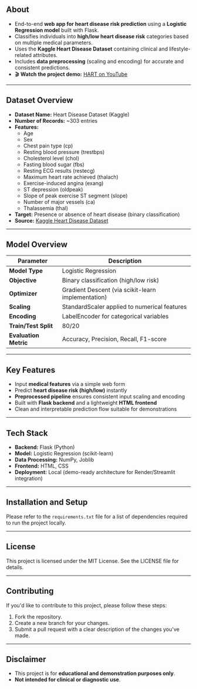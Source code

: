 ## **About**
- End-to-end **web app for heart disease risk prediction** using a **Logistic Regression model** built with Flask.  
- Classifies individuals into **high/low heart disease risk** categories based on multiple medical parameters.  
- Uses the **Kaggle Heart Disease Dataset** containing clinical and lifestyle-related attributes.  
- Includes **data preprocessing** (scaling and encoding) for accurate and consistent predictions.  
- 🎬 **Watch the project demo:** [HART on YouTube](https://www.youtube.com/watch?v=Qbb6hJWcU1s)

---

## **Dataset Overview**
- **Dataset Name:** Heart Disease Dataset (Kaggle)  
- **Number of Records:** ~303 entries  
- **Features:**  
  - Age  
  - Sex  
  - Chest pain type (cp)  
  - Resting blood pressure (trestbps)  
  - Cholesterol level (chol)  
  - Fasting blood sugar (fbs)  
  - Resting ECG results (restecg)  
  - Maximum heart rate achieved (thalach)  
  - Exercise-induced angina (exang)  
  - ST depression (oldpeak)  
  - Slope of peak exercise ST segment (slope)  
  - Number of major vessels (ca)  
  - Thalassemia (thal)  
- **Target:** Presence or absence of heart disease (binary classification)  
- **Source:** [Kaggle Heart Disease Dataset](https://www.kaggle.com/datasets/johnsmith88/heart-disease-dataset)

---

## **Model Overview**

| Parameter                     | Description                                                                 |
|-------------------------------|-----------------------------------------------------------------------------|
| **Model Type**                 | Logistic Regression                                                        |
| **Objective**                  | Binary classification (high/low risk)                                      |
| **Optimizer**                  | Gradient Descent (via scikit-learn implementation)                         |
| **Scaling**                    | StandardScaler applied to numerical features                               |
| **Encoding**                   | LabelEncoder for categorical variables                                     |
| **Train/Test Split**           | 80/20                                                                      |
| **Evaluation Metric**          | Accuracy, Precision, Recall, F1-score                                      |

---

## **Key Features**
- Input **medical features** via a simple web form  
- Predict **heart disease risk (high/low)** instantly  
- **Preprocessed pipeline** ensures consistent input scaling and encoding  
- Built with **Flask backend** and a lightweight **HTML frontend**  
- Clean and interpretable prediction flow suitable for demonstrations  

---

## **Tech Stack**
- **Backend:** Flask (Python)  
- **Model:** Logistic Regression (scikit-learn)  
- **Data Processing:** NumPy, Joblib  
- **Frontend:** HTML, CSS  
- **Deployment:** Local (demo-ready architecture for Render/Streamlit integration)  

---

## **Installation and Setup**
Please refer to the `requirements.txt` file for a list of dependencies required to run the project locally.

---

## **License**
This project is licensed under the MIT License. See the LICENSE file for details.

---

## **Contributing**
If you'd like to contribute to this project, please follow these steps:  
1. Fork the repository.  
2. Create a new branch for your changes.  
3. Submit a pull request with a clear description of the changes you've made.

---

## **Disclaimer**
- This project is for **educational and demonstration purposes only**.  
- **Not intended for clinical or diagnostic use**.  
